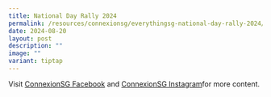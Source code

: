 ```yaml
---
title: National Day Rally 2024
permalink: /resources/connexionsg/everythingsg-national-day-rally-2024/
date: 2024-08-20
layout: post
description: ""
image: ""
variant: tiptap
---
```

<p></p>
<p></p>
<p>Visit <a href="https://www.facebook.com/ConnexionSG" rel="noopener noreferrer nofollow" target="blank">ConnexionSG Facebook</a> and
<a href="https://www.instagram.com/connexionsg/" rel="noopener noreferrer nofollow" target="_blank">ConnexionSG Instagram</a>for more content.</p>